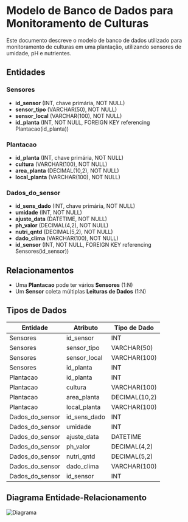 # Modelo de Banco de Dados para Monitoramento de Culturas

Este documento descreve o modelo de banco de dados utilizado para monitoramento de culturas em uma plantação, utilizando sensores de umidade, pH e nutrientes.

## Entidades

### Sensores
- **id_sensor** (INT, chave primária, NOT NULL)
- **sensor_tipo** (VARCHAR(50), NOT NULL)
- **sensor_local** (VARCHAR(100), NOT NULL)
- **id_planta** (INT, NOT NULL, FOREIGN KEY referencing Plantacao(id_planta))

### Plantacao
- **id_planta** (INT, chave primária, NOT NULL)
- **cultura** (VARCHAR(100), NOT NULL)
- **area_planta** (DECIMAL(10,2), NOT NULL)
- **local_planta** (VARCHAR(100), NOT NULL)

### Dados_do_sensor
- **id_sens_dado** (INT, chave primária, NOT NULL)
- **umidade** (INT, NOT NULL)
- **ajuste_data** (DATETIME, NOT NULL)
- **ph_valor** (DECIMAL(4,2), NOT NULL)
- **nutri_qntd** (DECIMAL(5,2), NOT NULL)
- **dado_clima** (VARCHAR(100), NOT NULL)
- **id_sensor** (INT, NOT NULL, FOREIGN KEY referencing Sensores(id_sensor))

## Relacionamentos
- Uma **Plantacao** pode ter vários **Sensores** (1:N)
- Um **Sensor** coleta múltiplas **Leituras de Dados** (1:N)

## Tipos de Dados
| Entidade         | Atributo         | Tipo de Dado                  |
|------------------|------------------|-------------------------------|
| Sensores         | id_sensor        | INT                           |
| Sensores         | sensor_tipo      | VARCHAR(50)                   |
| Sensores         | sensor_local     | VARCHAR(100)                  |
| Sensores         | id_planta        | INT                           |
| Plantacao        | id_planta        | INT                           |
| Plantacao        | cultura          | VARCHAR(100)                  |
| Plantacao        | area_planta      | DECIMAL(10,2)                 |
| Plantacao        | local_planta     | VARCHAR(100)                  |
| Dados_do_sensor   | id_sens_dado    | INT                           |
| Dados_do_sensor   | umidade          | INT                          |
| Dados_do_sensor   | ajuste_data      | DATETIME                     |
| Dados_do_sensor   | ph_valor         | DECIMAL(4,2)                 |
| Dados_do_sensor   | nutri_qntd      | DECIMAL(5,2)                  |
| Dados_do_sensor   | dado_clima       | VARCHAR(100)                 |
| Dados_do_sensor   | id_sensor        | INT                          |

## Diagrama Entidade-Relacionamento
![Diagrama](https://github.com/user-attachments/assets/f95da7e8-6729-4582-aa79-41d3d7c6a706)

